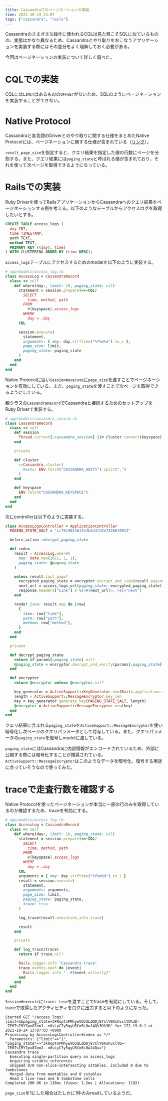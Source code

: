 ```yaml
---
title: Cassandraでのページネーションの実装
time: 2021-10-24 23:07
tags: ["cassandra", "rails"]
---
```


Cassandraのさまざまな操作に使われるCQLは見た目こそSQLに似ているものの、実態はかなり異なるため、Cassandraとやり取りをおこなうアプリケーションを実装する際にはその差分をよく理解しておく必要がある。

今回はページネーションの実装について詳しく調べた。

# CQLでの実装
CQLには`LIMIT`はあるものの`OFFSET`がないため、SQLのようにページネーションを実装することができない。

# Native Protocol
Cassandraと各言語のDriverとのやり取りに関する仕様をまとめたNative Protocolには、ページネーションに関する仕様が含まれている（[リンク](https://github.com/apache/cassandra/blob/trunk/doc/native_protocol_v4.spec#L1009)）。

`result_page_size`を指定すると、クエリ結果を指定した値の行数にページを分割する。また、クエリ結果には`paging_state`と呼ばれる値が含まれており、それを使って次ページを取得できるようになっている。

# Railsでの実装
Ruby Driverを使ってRailsアプリケーションからCassandraへのクエリ結果をページネーションする例を考える。以下のようなテーブルからアクセスログを取得したいとする。

```sql
CREATE TABLE access_logs (
  day INT,
  time TIMESTAMP,
  path TEXT,
  method TEXT,
  PRIMARY KEY ((day), time)
) WITH CLUSTERING ORDER BY (time DESC);
```

`access_logs`テーブルにアクセスするためのmodelを以下のように実装する。

```ruby
# app/models/access_log.rb
class AccessLog < CassandraRecord
  class << self
    def where(day:, limit: 10, paging_state: nil)
      statement = session.prepare(<<~CQL)
        SELECT
          time, method, path
        FROM
          #{keyspace}.access_logs
        WHERE
          day = :day
      CQL

      session.execute(
        statement,
        arguments: { day: day.strftime("%Y%m%d").to_i },
        page_size: limit,
        paging_state: paging_state
      )
    end
  end
end
```

Native Protocolに従い`Session#execute`に`page_size`を渡すことでページネーションを有効にしている。また、`paging_state`を渡すことで次ページを取得できるようにしている。

親クラスの`CassandraRecord`でCassandraと接続するためのセットアップをRuby Driverで実装する。

```ruby
# app/models/cassandra_record.rb
class CassandraRecord
  class << self
    def session
      Thread.current[:cassandra_session] ||= cluster.connect(keyspace)
    end

    private

    def cluster
      ::Cassandra.cluster(
        hosts: ENV.fetch("CASSANDRA_HOSTS").split(",")
      )
    end

    def keyspace
      ENV.fetch("CASSANDRA_KEYSPACE")
    end
  end
end
```

次にcontrollerは以下のように実装する。

```ruby
class AccessLogsController < ApplicationController
  PAGING_STATE_SALT = "cc79c9014617e4b3d4fd2e7326619913"

  before_action :decrypt_paging_state

  def index
    result = AccessLog.where(
      day: Date.new(2021, 1, 1),
      paging_state: @paging_state
    )

    unless result.last_page?
      encrypted_paging_state = encryptor.encrypt_and_sign(result.paging_state)
      next_url = access_logs_url(paging_state: encrypted_paging_state)
      response.headers["Link"] = %[<#{next_url}>; rel="next"]
    end

    render json: result.map do |row|
      {
        time: row["time"],
        path: row["path"],
        method: row["method"],
      }
    end
  end

  private

  def decrypt_paging_state
    return if params[:paging_state].nil?
    @paging_state = encryptor.decrypt_and_verify(params[:paging_state])
  end

  def encryptor
    return @encryptor unless @encryptor.nil?

    key_generator = ActiveSupport::KeyGenerator.new(Rails.application.secret_key_base)
    length = ActiveSupport::MessageEncryptor.key_len
    key = key_generator.generate_key(PAGING_STATE_SALT, length)
    @encryptor = ActiveSupport::MessageEncryptor.new(key)
  end
end
```

クエリ結果に含まれる`paging_state`を`ActiveSupport::MessageEncryptor`を使い暗号化し次ページのクエリパラメータとして付与している。また、クエリパラメータの`paging_state`を復号しmodelに渡している。

`paging_state`にはCassandraに内部情報がエンコードされているため、外部に公開する際には暗号化することが推奨されている。`ActiveSupport::MessageEncryptor`はこのようなデータを暗号化、復号する用途に合っていそうなので使ってみた。

# traceで走査行数を確認する
Native Protocolを使ったページネーションが本当に一部の行のみを取得しているのか確認するため、traceを有効にする。

```ruby
# app/models/access_log.rb
class AccessLog < CassandraRecord
  class << self
    def where(day:, limit: 10, paging_state: nil)
      statement = session.prepare(<<~CQL)
        SELECT
          time, method, path
        FROM
          #{keyspace}.access_logs
        WHERE
          day = :day
      CQL
      arguments = { day: day.strftime("%Y%m%d").to_i }
      result = session.execute(
        statement,
        arguments: arguments,
        page_size: limit,
        paging_state: paging_state,
        trace: true
      )

      log_trace(result.execution_info.trace)

      result
    end

    private

    def log_trace(trace)
      return if trace.nil?

      Rails.logger.info "Cassandra trace"
      trace.events.each do |event|
        Rails.logger.info "  #{event.activity}"
      end
    end
  end
end
```

`Session#execute`に`trace: true`を渡すことでtraceを有効にしている。そして、traceで取得したアクティビティをログに出力すると以下のようになった。

```
Started GET "/access_logs?limit=1&paging_state=3FRoptnPMhywVQ3dLdDDj87slY0XshvxltQ%3D--7E6TsIMY7px87omJ--n8sLyC7y5qyU5Cm5L0wJ4Q%3D%3D" for 172.19.0.1 at 2021-10-24 13:07:03 +0000
Processing by AccessLogsController#index as */*
  Parameters: {"limit"=>"1", "paging_state"=>"3FRoptnPMhywVQ3dLdDDj87slY0XshvxltQ=--7E6TsIMY7px87omJ--n8sLyC7y5qyU5Cm5L0wJ4Q=="}
Cassandra trace
  Executing single-partition query on access_logs
  Acquiring sstable references
  Skipped 0/0 non-slice-intersecting sstables, included 0 due to tombstones
  Merged data from memtables and 0 sstables
  Read 1 live rows and 0 tombstone cells
Completed 200 OK in 116ms (Views: 1.2ms | Allocations: 1192)
```

`page_size`を1にした場合はたしかに1件のみreadしているようだ。

